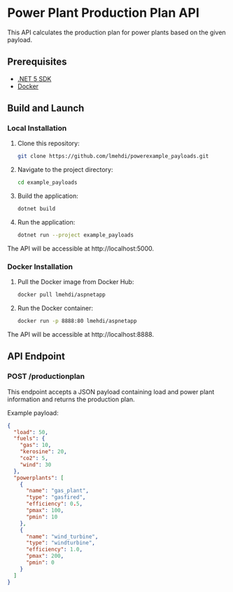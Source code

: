 # Power Plant Production Plan API

This API calculates the production plan for power plants based on the given payload.

## Prerequisites

- [.NET 5 SDK](https://dotnet.microsoft.com/download/dotnet/5.0)
- [Docker](https://docs.docker.com/get-docker/)

## Build and Launch

### Local Installation

1. Clone this repository:

    ```bash
    git clone https://github.com/lmehdi/powerexample_payloads.git
    ```

2. Navigate to the project directory:

    ```bash
    cd example_payloads
    ```

3. Build the application:

    ```bash
    dotnet build
    ```

4. Run the application:

    ```bash
    dotnet run --project example_payloads
    ```

The API will be accessible at http://localhost:5000.

### Docker Installation

1. Pull the Docker image from Docker Hub:

    ```bash
    docker pull lmehdi/aspnetapp
    ```

2. Run the Docker container:

    ```bash
    docker run -p 8888:80 lmehdi/aspnetapp
    ```

The API will be accessible at http://localhost:8888.

## API Endpoint

### POST /productionplan

This endpoint accepts a JSON payload containing load and power plant information and returns the production plan.

Example payload:

```json
{
  "load": 50,
  "fuels": {
    "gas": 10,
    "kerosine": 20,
    "co2": 5,
    "wind": 30
  },
  "powerplants": [
    {
      "name": "gas_plant",
      "type": "gasfired",
      "efficiency": 0.5,
      "pmax": 100,
      "pmin": 10
    },
    {
      "name": "wind_turbine",
      "type": "windturbine",
      "efficiency": 1.0,
      "pmax": 200,
      "pmin": 0
    }
  ]
}
```